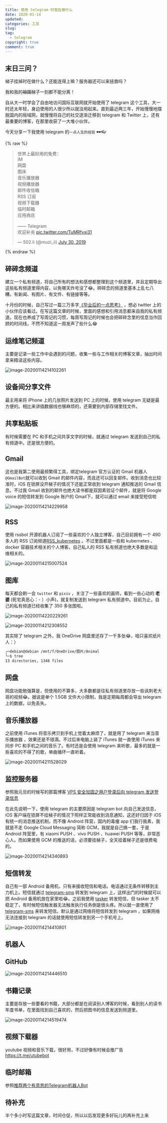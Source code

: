 ```yaml
---
title: 使用 telegram 时我在做什么
date: 2020-01-14
updated:
categories: 工具
slug:
tag:
  - telegram
copyright: true
comment: true
---
```


## 末日三问？

梯子挂掉时在做什么？还能连得上嘛？服务器还可以来拯救吗？

我和我的~~祖国~~梯子一刻都不能分离！

自从大一时学会了自由地访问国际互联网就开始使用了 telegram 这个工具，大一时还太年轻，身边使用的人很少所以就没用起来。直到最近两三年，开始慢慢地摆脱国内的局域网，就慢慢将自己的社交逐渐迁移到 telegram 和 Twitter 上，还有最重要的博客，在那里收获了一大堆小伙伴。

今天分享一下我使用 telegram 的`一点人生的经验` 🕶👓

{% raw %}

<blockquote class="twitter-tweet"><p lang="zh" dir="ltr">世界上最好用的免费：<br>IM<br>网盘<br>图床<br>音乐播放器<br>视频播放器<br>邮件收信箱<br>RSS 订阅<br>视频下载器<br>临时邮箱<br>应用商店<br><br>—— Telegram<br>欢迎补充 <a href="https://t.co/TuMRfvxi31">pic.twitter.com/TuMRfvxi31</a></p>&mdash; 502.li (@muzi_ii) <a href="https://twitter.com/muzi_ii/status/1156150224777179136?ref_src=twsrc%5Etfw">July 30, 2019</a></blockquote> <script async src="https://platform.twitter.com/widgets.js" charset="utf-8"></script>

{% endraw %}

## 碎碎念频道

建立一个私有频道，将自己所有的想法和感想都整理到这个频道里，并且定期导出这些私有频道里得内容，以免哪天炸号没了😂。碎碎念的频道里基本上乱七八糟，有新闻、有图片、有文件、有链接等等。

十月份的时候，自己写过一篇三万多字[《毕业后的一点思考》](https://muzi502.github.io/archives/thinking.html) ，想必 twitter 上的小伙伴应该看过。在写这篇文章的时候，里面的感想和引用消息都来自我的私有频道。现在也养成了写周记的习惯，每周写周记的时候也会把碎碎念里的信息当作回顾的时间线，不然不知道这一周发声了些什么😂

## 运维笔记频道

主要是记录一些工作中会遇到的问题，收集一些与工作相关的博客文章，抽出时间拿来精读这些内容。

![image-20200114214102261](./img/20200114214102261.png)

## 设备间分享文件

最主用来将 iPhone 上的几张照片发送到 PC 上的时候，使用 telegram 无疑是最方便的。相比来讲插数据线也够麻烦的，还需要到内部存储里找文件。

## 共享粘贴板

有时候需要在 PC 和手机之间共享文字的时候，就通过 telegram 发送到自己的私有频道中。还是很方便的。

## Gmail

这也是我第二使用最频繁得工具，绑定telegram 官方认证的 Gmail 机器人 `@GmailBot`就可以收到 Gmail 的邮件内容，而且还可以回复邮件。收到消息也比较准时，iOS 在锁屏没开梯子的情况下还能正常收到 telegram 通知推送的 Gmail 信息。不过我 Gmail 收到的邮件也绝大读书都是双因素验证个邮件，就是将 Google voice 的短信转发到 Google 账户的 Gmail下，就可以通过 email 来接受短信啦

![image-20200114214229958](./img/20200114214229958.png)

## RSS

使用 rssbot 开源机器人订阅了一些喜欢的个人独立博客，自己目前拥有一个 490 多人的 RSS 订阅频道[RSS_kubernetes](https://t.me/rss_kubernetes) 。不过里面都是一些和 kubernetes 、docker 容器技术相关的个人博客。自己私人的 RSS 私有频道也绝大多数是和运维相关的。

![image-20200114215007524](./img/20200114215007524.png)

## 图库

每天都会刷一会 `twitter` 和 `pixiv` ，关注了一些喜欢的画师，看到一些心动的 **老婆** (死宅真恶心：- ）小声)，就复制发送到 telegram 私有频道中。目前为止，自己的私有频道已经收集了 350 多张图啦。

![image-20200114220229261](./img/20200114220229261.png)

![image-20200114212308552](./img/20200114212308552.png)

其实除了 telegram 之外，我 OneDrive 网盘里还存了一千多张😂，咱只喜欢纸片人：）

```bash
╭─debian@debian /mnt/f/OneDrive/图片/Animal
╰─$ tree
13 directories, 1348 files
```

## 网盘

网盘功能勉强算是，但使用的不算多，大多数都是往私有频道里存放一些讽刺老大哥的视频😂。据说是单个 1.5GB 文件大小限制，我是定期每周都会导出 telegram 上的数据，以免丢失。

## 音乐播放器

之前使用 iTunes 将音乐拷贝到手机上觉着太麻烦了，就是用了 telegram 来当音乐播放器 ，效果还是不错滴。不过后来电脑上装了  iTunes  就一直使用  iTunes 来同步 PC 和手机之间的音乐了。有时还是会使用 telegram 来听歌，最多的就是一些喜欢的不得了的歌，单曲循环一直听着。

![image-20200114211528029](./img/20200114211528029.png)

## 监控服务器

参照我元旦的时候写的那篇博客 [VPS 安全加固之用户登录后向 telegram 发送登录信息](https://blog.k8s.li/archives/linux-login-alarm-telegram.html)

在此先说明一下，使用 telegram 的主要原因是 telegram bot 向自己发送信息，iOS 客户端在锁屏不挂梯子的情况下照样正常能收到消息通知，这还好归因于 iOS 有统一的消息推送机制，而不像 Android 阵营，国内的毒瘤 app 们我行我素，我就是不走 Google Cloud Messaging 简称 GCM，我就是自己搞一套，于是 Android 阵营里，有 xiaomi PUSH 、vivo PUSH 、huawei PUSH 等等，非常恶心人。而如果使用 GCM 的推送的话，必须要挂梯子，全天挂着梯子还是很费电的。

![image-20200114214340893](./img/20200114214340893.png)

## 短信转发

自己有一部 Android 备用机，只有来接收短信和电话。电话通过无条件转移到主力机上。短信就通过 [telegram-sms](https://github.com/telegram-sms/telegram-sms) 转发到 telegram 上，这样出门的时候就可以把 Android 备用机放在家里啦😂。之前我使用 [tasker]() 转发短信，但 tasker 太不稳定了，有时候短信触发器无法触发执行任务倒是很头疼。所以就一直使用了 [telegram-sms](https://github.com/telegram-sms/telegram-sms) 来转发短信。默认是通过网络将短信转发到 telegram ，如果网络无法连接到 telegram 的话就使用短信转发到另一个手机号上。

![image-20200114214410801](./img/20200114214410801.png)

## 机器人

## GitHub

![image-20200114214446510](./img/20200114214446510.png)

## 书籍记录

主要是存放一些要看的书籍，大部分都是在阅读别人博客的时候，看到别人的读书年度书单，在里面找到自己喜欢的，然后把图书的信息发送到频道里。

![image-20200114214519474](./img/20200114214519474.png)

## 视频下载器

youtube 视频和音乐下载，很好用，不过好像有时候会推广告 https://t.me/utubebot

## 临时邮箱

参照[推荐两个有意思的Telegram机器人Bot](https://www.xzymoe.com/telegram-bot/)

## 待补充

半个多小时写这篇文章，时间仓促，所以以后发现更多好玩儿的再补充上来

